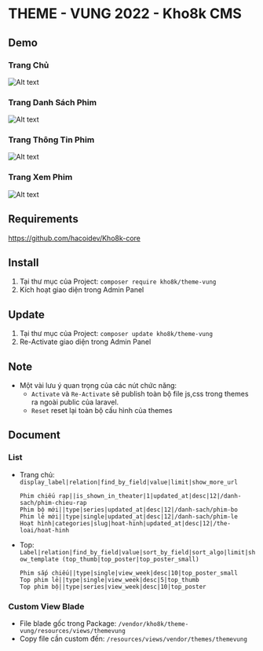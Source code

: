 # THEME - VUNG 2022 - Kho8k CMS

## Demo
### Trang Chủ

![Alt text](https://i.ibb.co/J7rX36z/THEME-VUNG-INDEX.png "Home Page")

### Trang Danh Sách Phim

![Alt text](https://i.ibb.co/hKRW8kp/THEME-VUNG-CATALOG.png "Catalog Page")

### Trang Thông Tin Phim

![Alt text](https://i.ibb.co/7WN0gD7/THEME-VUNG-SINGLE.png "Info Page")

### Trang Xem Phim

![Alt text](https://i.ibb.co/HpSJg0y/THEME-VUNG-EPISODE.png "Episode Page")

## Requirements
https://github.com/hacoidev/Kho8k-core

## Install
1. Tại thư mục của Project: `composer require kho8k/theme-vung`
2. Kích hoạt giao diện trong Admin Panel

## Update
1. Tại thư mục của Project: `composer update kho8k/theme-vung`
2. Re-Activate giao diện trong Admin Panel

## Note
- Một vài lưu ý quan trọng của các nút chức năng:
    + `Activate` và `Re-Activate` sẽ publish toàn bộ file js,css trong themes ra ngoài public của laravel.
    + `Reset` reset lại toàn bộ cấu hình của themes

## Document
### List
- Trang chủ: `display_label|relation|find_by_field|value|limit|show_more_url`

    ```
    Phim chiếu rạp||is_shown_in_theater|1|updated_at|desc|12|/danh-sach/phim-chieu-rap
    Phim bộ mới||type|series|updated_at|desc|12|/danh-sach/phim-bo
    Phim lẻ mới||type|single|updated_at|desc|12|/danh-sach/phim-le
    Hoạt hình|categories|slug|hoat-hinh|updated_at|desc|12|/the-loai/hoat-hinh
    
    ```

- Top: `Label|relation|find_by_field|value|sort_by_field|sort_algo|limit|show_template (top_thumb|top_poster|top_poster_small)`

    ```
    Phim sắp chiếu||type|single|view_week|desc|10|top_poster_small
    Top phim lẻ||type|single|view_week|desc|5|top_thumb
    Top phim bộ||type|series|view_week|desc|10|top_poster
    
    ```


### Custom View Blade
- File blade gốc trong Package: `/vendor/kho8k/theme-vung/resources/views/themevung`
- Copy file cần custom đến: `/resources/views/vendor/themes/themevung`
